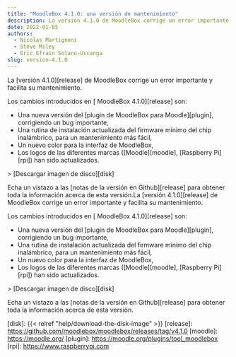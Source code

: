 ```yaml
---
title: "MoodleBox 4.1.0: una versión de mantenimiento"
description: La versión 4.1.0 de MoodleBox corrige un error importante y facilita su mantenimiento.
date: 2022-01-05
authors:
  - Nicolas Martignoni
  - Steve Miley
  - Eric Efrain Solano-Uscanga
slug: version-4.1.0
---
```


La [versión 4.1.0][release] de MoodleBox corrige un error importante y facilita su mantenimiento.

Los cambios introducidos en [ MoodleBox 4.1.0][release] son:

- Una nueva versión del [plugin de MoodleBox para Moodle][plugin], corrigiendo un bug importante,
- Una rutina de instalación actualizada del firmware mínimo del chip inalámbrico, para un mantenimiento más fácil,
- Un nuevo color para la interfaz de MoodleBox,
- Los logos de las diferentes marcas ([Moodle][moodle], [Raspberry Pi][rpi]) han sido actualizados.

&gt; [Descargar imagen de disco][disk]

Echa un vistazo a las [notas de la versión en Github][release] para obtener toda la información acerca de esta versión.La [versión 4.1.0][release] de MoodleBox corrige un error importante y facilita su mantenimiento.

Los cambios introducidos en [ MoodleBox 4.1.0][release] son:

- Una nueva versión del [plugin de MoodleBox para Moodle][plugin], corrigiendo un bug importante,
- Una rutina de instalación actualizada del firmware mínimo del chip inalámbrico, para un mantenimiento más fácil,
- Un nuevo color para la interfaz de MoodleBox,
- Los logos de las diferentes marcas ([Moodle][moodle], [Raspberry Pi][rpi]) han sido actualizados.

&gt; [Descargar imagen de disco][disk]

Echa un vistazo a las [notas de la versión en Github][release] para obtener toda la información acerca de esta versión.

[disk]: {{< relref "help/download-the-disk-image" >}}
[release]: https://github.com/moodlebox/moodlebox/releases/tag/v4.1.0
[moodle]: https://moodle.org/
[plugin]: https://moodle.org/plugins/tool_moodlebox
[rpi]: https://www.raspberrypi.com
